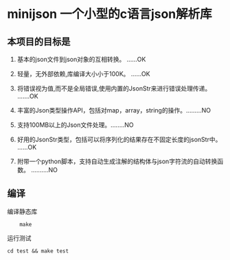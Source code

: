 # minijson 一个小型的c语言json解析库


## 本项目的目标是

1. 基本的json文件到json对象的互相转换。 ......OK

2. 轻量，无外部依赖,库编译大小小于100K。 ......OK

3. 将错误视为值,而不是全局错误,使用内置的JsonStr来进行错误处理传递。 .......OK

4. 丰富的Json类型操作API，包括对map，array，string的操作。.........NO

5. 支持100MB以上的Json文件处理。........NO

6. 好用的JsonStr类型，包括可以将序列化的结果存在不固定长度的jsonStr中。 ......OK

7. 附带一个python脚本，支持自动生成注解的结构体与json字符流的自动转换函数。 ..........NO



## 编译

编译静态库
```
    make
```

运行测试
```
cd test && make test
```
